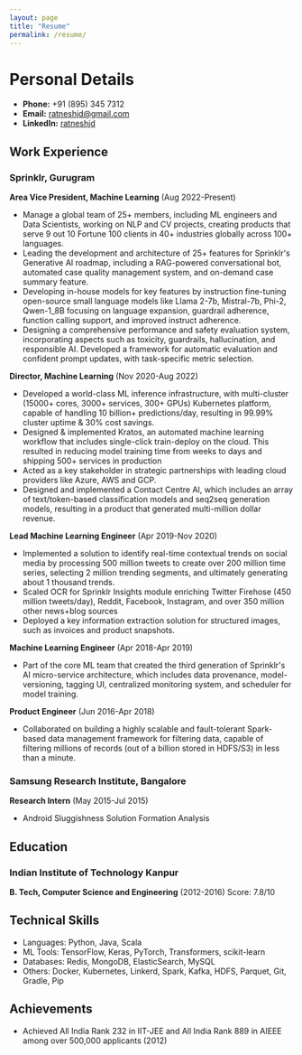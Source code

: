 ```yaml
---
layout: page
title: "Resume"
permalink: /resume/
---
```

# Personal Details 

- **Phone:** +91 (895) 345 7312 
- **Email:** ratneshjd@gmail.com 
- **LinkedIn:** [ratneshjd](https://www.linkedin.com/in/ratneshjd/)

## Work Experience
### Sprinklr, Gurugram
**Area Vice President, Machine Learning** (Aug 2022-Present)
* Manage a global team of 25+ members, including ML engineers and Data Scientists, working on NLP and CV projects, creating products that serve 9 out 10 Fortune 100 clients in 40+ industries globally across 100+ languages. 
* Leading the development and architecture of 25+ features for Sprinklr's Generative AI roadmap, including a RAG-powered conversational bot, automated case quality management system, and on-demand case summary feature.
* Developing in-house models for key features by instruction fine-tuning open-source small language models like Llama 2-7b, Mistral-7b, Phi-2, Qwen-1_8B focusing on language expansion, guardrail adherence, function calling support, and improved instruct adherence.
* Designing a comprehensive performance and safety evaluation system, incorporating aspects such as toxicity, guardrails, hallucination, and responsible AI. Developed a framework for automatic evaluation and confident prompt updates, with task-specific metric selection.

**Director, Machine Learning** (Nov 2020-Aug 2022)
* Developed a world-class ML inference infrastructure, with multi-cluster (15000+ cores, 3000+ services, 300+ GPUs) Kubernetes platform, capable of handling 10 billion+ predictions/day, resulting in 99.99% cluster uptime & 30% cost savings.
* Designed & implemented Kratos, an automated machine learning workflow that includes single-click train-deploy on the cloud. This resulted in reducing model training time from weeks to days and shipping 500+ services in production
* Acted as a key stakeholder in strategic partnerships with leading cloud providers like Azure, AWS and GCP.
* Designed and implemented a Contact Centre AI, which includes an array of text/token-based classification models and seq2seq generation models, resulting in a product that generated multi-million dollar revenue.

**Lead Machine Learning Engineer** (Apr 2019-Nov 2020)
* Implemented a solution to identify real-time contextual trends on social media by processing 500 million tweets to create over 200 million time series, selecting 2 million trending segments, and ultimately generating about 1 thousand trends.
* Scaled OCR for Sprinklr Insights module enriching Twitter Firehose (450 million tweets/day), Reddit, Facebook, Instagram, and over 350 million other news+blog sources
* Deployed a key information extraction solution for structured images, such as invoices and product snapshots. 

**Machine Learning Engineer** (Apr 2018-Apr 2019)
* Part of the core ML team that created the third generation of Sprinklr's AI micro-service architecture, which includes data provenance, model-versioning, tagging UI, centralized monitoring system, and scheduler for model training.

**Product Engineer** (Jun 2016-Apr 2018)
* Collaborated on building a highly scalable and fault-tolerant Spark-based data management framework for filtering data, capable of filtering millions of records (out of a billion stored in HDFS/S3) in less than a minute.

### Samsung Research Institute, Bangalore
**Research Intern** (May 2015-Jul 2015)
* Android Sluggishness Solution Formation Analysis

## Education
### Indian Institute of Technology Kanpur
**B. Tech, Computer Science and Engineering** (2012-2016)
Score: 7.8/10

## Technical Skills
- Languages: Python, Java, Scala
- ML Tools: TensorFlow, Keras, PyTorch, Transformers, scikit-learn
- Databases: Redis, MongoDB, ElasticSearch, MySQL
- Others: Docker, Kubernetes, Linkerd, Spark, Kafka, HDFS, Parquet, Git, Gradle, Pip  

## Achievements
- Achieved All India Rank 232 in IIT-JEE and All India Rank 889 in AIEEE among over 500,000 applicants (2012)

